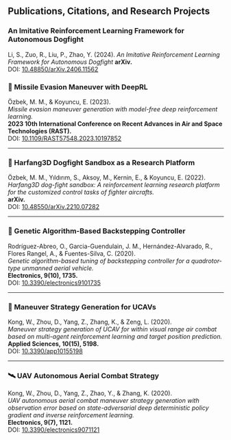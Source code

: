 ## Publications, Citations, and Research Projects

### An Imitative Reinforcement Learning Framework for Autonomous Dogfight
Li, S., Zuo, R., Liu, P., Zhao, Y. (2024).
*An Imitative Reinforcement Learning Framework for Autonomous Dogfight*
**arXiv.**  
DOI: [10.48850/arXiv.2406.11562](https://doi.org/10.48550/arXiv.2406.11562)

### 🚀 Missile Evasion Maneuver with DeepRL  
Özbek, M. M., & Koyuncu, E. (2023).  
*Missile evasion maneuver generation with model-free deep reinforcement learning.*  
**2023 10th International Conference on Recent Advances in Air and Space Technologies (RAST).**  
DOI: [10.1109/RAST57548.2023.10197852](https://doi.org/10.1109/RAST57548.2023.10197852)  

---

### 🧠 Harfang3D Dogfight Sandbox as a Research Platform  
Özbek, M. M., Yıldırım, S., Aksoy, M., Kernin, E., & Koyuncu, E. (2022).  
*Harfang3D dog-fight sandbox: A reinforcement learning research platform for the customized control tasks of fighter aircrafts.*  
**arXiv.**  
DOI: [10.48550/arXiv.2210.07282](https://doi.org/10.48550/arXiv.2210.07282)  

---

### 🧬 Genetic Algorithm-Based Backstepping Controller  
Rodríguez-Abreo, O., Garcia-Guendulain, J. M., Hernández-Alvarado, R., Flores Rangel, A., & Fuentes-Silva, C. (2020).  
*Genetic algorithm-based tuning of backstepping controller for a quadrotor-type unmanned aerial vehicle.*  
**Electronics, 9(10), 1735.**  
DOI: [10.3390/electronics9101735](https://doi.org/10.3390/electronics9101735)  

---

### 🛫 Maneuver Strategy Generation for UCAVs  
Kong, W., Zhou, D., Yang, Z., Zhang, K., & Zeng, L. (2020).  
*Maneuver strategy generation of UCAV for within visual range air combat based on multi-agent reinforcement learning and target position prediction.*  
**Applied Sciences, 10(15), 5198.**  
DOI: [10.3390/app10155198](https://doi.org/10.3390/app10155198)  

---

### 🛰️ UAV Autonomous Aerial Combat Strategy  
Kong, W., Zhou, D., Yang, Z., Zhao, Y., & Zhang, K. (2020).  
*UAV autonomous aerial combat maneuver strategy generation with observation error based on state-adversarial deep deterministic policy gradient and inverse reinforcement learning.*  
**Electronics, 9(7), 1121.**  
DOI: [10.3390/electronics9071121](https://doi.org/10.3390/electronics9071121)  